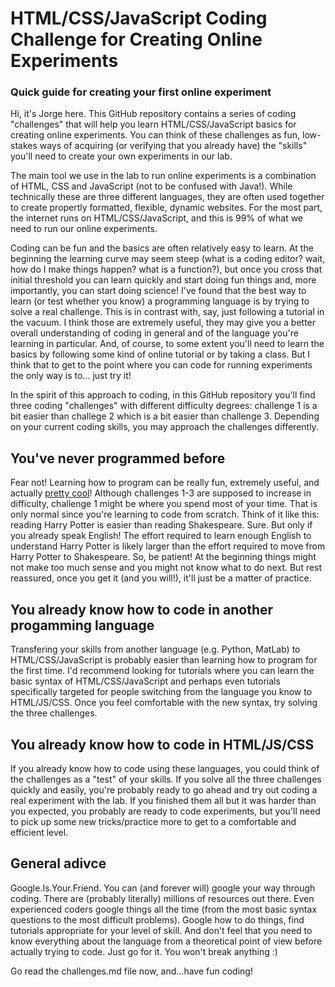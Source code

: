 # HTML/CSS/JavaScript Coding Challenge for Creating Online Experiments
### Quick guide for creating your first online experiment 

Hi, it's Jorge here. This GitHub repository contains a series of coding "challenges" that will help you learn HTML/CSS/JavaScript basics for creating online experiments. You can think of these challenges as fun, low-stakes ways of acquiring (or verifying that you already have) the "skills" you'll need to create your own experiments in our lab. 

The main tool we use in the lab to run online experiments is a combination of HTML, CSS and JavaScript (not to be confused with Java!). While technically these are three different languages, they are often used together to create propertly formatted, flexible, dynamic websites. For the most part, the internet runs on HTML/CSS/JavaScript, and this is 99% of what we need to run our online experiments. 

Coding can be fun and the basics are often relatively easy to learn. At the beginning the learning curve may seem steep (what is a coding editor? wait, how do I make things happen? what is a function?), but once you cross that initial threshold you can learn quickly and start doing fun things and, more importantly, you can start doing science! I've found that the best way to learn (or test whether you know) a programming language is by trying to solve a real challenge. This is in contrast with, say, just following a tutorial in the vacuum. I think those are extremely useful, they may give you a better overall understanding of coding in general and of the language you're learning in particular. And, of course, to some extent you'll need to learn the basics by following some kind of online tutorial or by taking a class. But I think that to get to the point where you can code for running experiments the only way is to... just try it!

In the spirit of this approach to coding, in this GitHub repository you'll find three coding "challenges" with different difficulty degrees: challenge 1 is a bit easier than challege 2 which is a bit easier than challenge 3. Depending on your current coding skills, you may approach the challenges differently.

## You've never programmed before

Fear not! Learning how to program can be really fun, extremely useful, and actually [pretty cool](https://twitter.com/frankefoster/status/1443982309443600384)! Although challenges 1-3 are supposed to increase in difficulty, challenge 1 might be where you spend most of your time. That is only normal since you're learning to code from scratch. Think of it like this: reading Harry Potter is easier than reading Shakespeare. Sure. But only if you already speak English! The effort required to learn enough English to understand Harry Potter is likely larger than the effort required to move from Harry Potter to Shakespeare. So, be patient! At the beginning things might not make too much sense and you might not know what to do next. But rest reassured, once you get it (and you will!), it'll just be a matter of practice.

## You already know how to code in another progamming language

Transfering your skills from another language (e.g. Python, MatLab) to HTML/CSS/JavaScript is probably easier than learning how to program for the first time. I'd recommend looking for tutorials where you can learn the basic syntax of HTML/CSS/JavaScript and perhaps even tutorials specifically targeted for people switching from the language you know to HTML/JS/CSS. Once you feel comfortable with the new syntax, try solving the three challenges. 

## You already know how to code in HTML/JS/CSS 

If you already know how to code using these languages, you could think of the challenges as a "test" of your skills. If you solve all the three challenges quickly and easily, you're probably ready to go ahead and try out coding a real experiment with the lab. If you finished them all but it was harder than you expected, you probably are ready to code experiments, but you'll need to pick up some new tricks/practice more to get to a comfortable and efficient level.

## General adivce

Google.Is.Your.Friend. You can (and forever will) google your way through coding. There are (probably literally) millions of resources out there. Even experienced coders google things all the time (from the most basic syntax questions to the most difficult problems). Google how to do things, find tutorials appropriate for your level of skill. And don't feel that you need to know everything about the language from a theoretical point of view before actually trying to code. Just go for it. You won't break anything :)

Go read the challenges.md file now, and...have fun coding!

